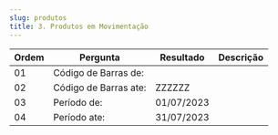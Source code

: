 ```yaml
---
slug: produtos
title: 3. Produtos em Movimentação
---
```


Ordem | Pergunta | Resultado | Descrição
----- | -------- | --------- | ---------
01    |Código de Barras de: | |
02    |Código de Barras ate: |ZZZZZZ |
03    |Período de: |01/07/2023 |
04    |Período ate: |31/07/2023 |
